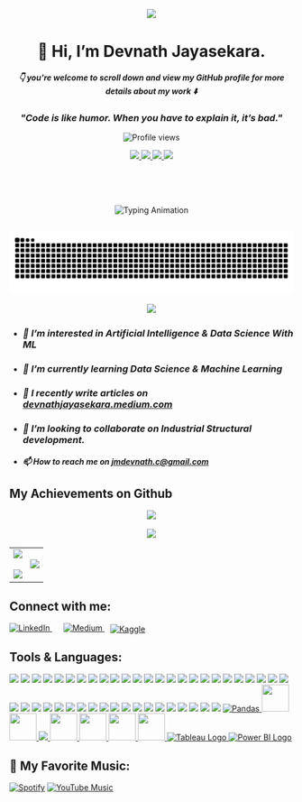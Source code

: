 <p align="center">
  <img src="https://capsule-render.vercel.app/api?type=waving&color=0e75b6&height=150&section=header&text=Welcome%20to%20My%20GitHub!&fontSize=30&fontAlign=center" />
</p>
<p align="center">
<!--   <span style="font-size:80px;">- 👋 Hi, I’m @Devnath Jayasekara</span> -->
  <h1 align="center"><b>👋 Hi, I’m Devnath Jayasekara.</b></h1>
  <h4 align="center"> <i> 👇 you're welcome to scroll down and view my GitHub profile for more details about my work ⬇️</i></h4>
</p>

<!--[![committers.top badge](https://user-badge.committers.top/sri_lanka/Devnath03.svg)](https://user-badge.committers.top/sri_lanka/Devnath03)-->

<h3 align="center"><i>"Code is like humor. When you have to explain it, it’s bad."</i></h3>

<p align="center">
  <img src="https://komarev.com/ghpvc/?username=Devnath03&label=Profile%20views&color=0e75b6&style=flat" alt="Profile views"/>
</p>

<!--<p align="center">
  <img src="https://img.shields.io/badge/Python-3670A0?style=for-the-badge&logo=python&logoColor=ffdd54"/>
  <img src="https://img.shields.io/badge/Machine%20Learning-009688?style=for-the-badge&logo=scikit-learn&logoColor=white"/>
  <img src="https://img.shields.io/badge/Data%20Science-FB8C00?style=for-the-badge&logo=databricks&logoColor=white"/> 
  <img src="https://img.shields.io/badge/Artificial%20Intelligence-6A1B9A?style=for-the-badge&logo=openai&logoColor=white"/>
</p> -->
<p align="center">
  <a href="https://www.python.org/" target="_blank">
    <img src="https://img.shields.io/badge/Python-3670A0?style=for-the-badge&logo=python&logoColor=ffdd54"/>
  </a>
  <a href="https://scikit-learn.org/" target="_blank">
    <img src="https://img.shields.io/badge/Machine%20Learning-009688?style=for-the-badge&logo=scikit-learn&logoColor=white"/>
  </a>
  <a href="https://www.databricks.com/solutions/data-science" target="_blank">
    <img src="https://img.shields.io/badge/Data%20Science-FB8C00?style=for-the-badge&logo=databricks&logoColor=white"/> 
  </a>
  <a href="https://openai.com/research" target="_blank">
    <img src="https://img.shields.io/badge/Artificial%20Intelligence-6A1B9A?style=for-the-badge&logo=openai&logoColor=white"/>
  </a>
</p>


<br><br><br>
<!-- <p align="center">
  <img src="https://readme-typing-svg.demolab.com?font=Times+New+Roman&size=40&pause=1000&random=true&width=600&height=54&lines=Hi%21+I'm+Devnath+Jayasekara;Data+Science + Machine Learning ;Exploring+AI+and+Machine+Learning" alt="Typing Animation" />
</p> -->

<p align="center">
  <img src="https://readme-typing-svg.demolab.com?font=Times+New+Roman&size=30&pause=1000&center=true&width=700&height=70&lines=Hi!+I'm+Devnath+Jayasekara;Exploring+AI+%26+Machine+Learning;Data+Science+Enthusiast;Exploring+AI+%26+Machine+Learning;Thanks+for+the+follow!;Exploring+AI+%26+Machine+Learning" alt="Typing Animation" />
</p>

<br>
<picture>
  <source media="(prefers-color-scheme: dark)" srcset="https://raw.githubusercontent.com/Devnath03/Devnath03/output/github-snake-dark.svg" />
  <source media="(prefers-color-scheme: light)" srcset="https://raw.githubusercontent.com/Devnath03/Devnath03/output/github-snake.svg" />
  <img alt="github-snake" src="https://raw.githubusercontent.com/Devnath03/Devnath03/output/github-snake.svg" />
</picture>

<p align="center">
  <img src="https://github-readme-activity-graph.vercel.app/graph?username=Devnath03&bg_color=121212&color=548151&line=c5fcf6&point=97ff42&area=true&hide_border=true" />
</p>


<!--- <h3><i> 👀  I’m interested in Artificial Intelligence & Data Science With ML </i></h3>
- <h3><i> 🌱 I’m currently learning Data Science & Machine Learning </i></h3>
- <h3><i> 📝 I recently write articles on devnathjayasekara.medium.com </i></h3>
- <h3><i> 💞️ I’m looking to collaborate on Industrial Structural development. </i></h3>
- <h4><i> 📫 How to reach me on jmdevnath.c@gmail.com-->

- <h3><i> 👀 I’m interested in Artificial Intelligence & Data Science With ML </i></h3>
- <h3><i> 🌱 I’m currently learning Data Science & Machine Learning </i></h3>
- <h3><i> 📝 I recently write articles on <a href="https://devnathjayasekara.medium.com" target="_blank">devnathjayasekara.medium.com</a> </i></h3>
- <h3><i> 💞️ I’m looking to collaborate on Industrial Structural development. </i></h3>
- <h4><i> 📫 How to reach me on <a href="mailto:jmdevnath.c@gmail.com">jmdevnath.c@gmail.com</a> </i></h4>


## My Achievements on Github

<p align="center">
  <img src="https://github-profile-trophy.vercel.app/?username=Devnath03&theme=algolia&no-frame=true&no-bg=true&margin-w=4" />
</p>

<p align="center">
  <img src="https://github-profile-summary-cards.vercel.app/api/cards/profile-details?username=Devnath03&theme=github_dark" />
</p>

<p align="center">
  <table align="center">
  <tr border="none">
  <td width="50%" align="center">
  <img src="https://github-readme-stats.vercel.app/api?username=Devnath03&show_icons=true&theme=tokyonight&hide_border=true" />
    <br></br>
  <img src="https://github-readme-streak-stats.herokuapp.com/?user=Devnath03&theme=tokyonight&hide_border=true" />
  </td>
  <td width="50%" align="center">
  <img src="https://github-readme-stats.vercel.app/api/top-langs/?username=Devnath03&theme=tokyonight&hide_border=true&langs_count=20" />
   </td>
</tr>
</table>
</p>
<!--   <img src="https://github-readme-stats.vercel.app/api/top-langs/?username=Devnath03&layout=compact&theme=tokyonight&hide_border=true" /> -->

## Connect with me:
<p align="left">
  <!-- LinkedIn -->
  <a href="https://www.linkedin.com/in/devnath-jayasekara-233996320/" target="_blank" style="margin-right: 20px;">
    <img src="https://cdn.jsdelivr.net/gh/devicons/devicon/icons/linkedin/linkedin-original.svg" alt="LinkedIn" width="40" height="40">
  </a>

  <!-- Medium -->
   <a href="https://medium.com/@devnathjayasekara" target="_blank" style="margin-right: 10px;">
    <img src="https://upload.wikimedia.org/wikipedia/commons/e/ec/Medium_logo_Monogram.svg" alt="Medium" width="40" height="40">
  </a>

  <!-- Kaggle -->
  <a href="https://www.kaggle.com/jmdevnath" target="_blank">
    <img src="https://upload.wikimedia.org/wikipedia/commons/7/7c/Kaggle_logo.png" alt="Kaggle" width="90" height="40" style="vertical-align: middle;">
  </a>
</p>

 ## Tools & Languages:
 
<!--<p align="left">
  <img src="https://skillicons.dev/icons?i=cpp,cs,figma,git,github,gitlab,firebase,flutter,gradle,illustrator,jquery,latex,nextjs,npm,postgres,powershell,regex,stackoverflow,tailwind,dotnet,html,css,js,ts,python,java,php,kotlin,r,bootstrap,mysql,mongodb,nodejs,express,react,postman,vscode,threejs,vite,androidstudio,linux,aws,docker,numpy,pandas,tableau,powerbi" /> -->
<p align="left">
  <a href="https://isocpp.org/" target="_blank"><img src="https://skillicons.dev/icons?i=cpp" /></a>
  <a href="https://learn.microsoft.com/en-us/dotnet/csharp/" target="_blank"><img src="https://skillicons.dev/icons?i=cs" /></a>
  <a href="https://www.figma.com/" target="_blank"><img src="https://skillicons.dev/icons?i=figma" /></a>
  <a href="https://git-scm.com/" target="_blank"><img src="https://skillicons.dev/icons?i=git" /></a>
  <a href="https://github.com/" target="_blank"><img src="https://skillicons.dev/icons?i=github" /></a>
  <a href="https://about.gitlab.com/" target="_blank"><img src="https://skillicons.dev/icons?i=gitlab" /></a>
  <a href="https://firebase.google.com/" target="_blank"><img src="https://skillicons.dev/icons?i=firebase" /></a>
  <a href="https://flutter.dev/" target="_blank"><img src="https://skillicons.dev/icons?i=flutter" /></a>
  <a href="https://www.anaconda.com/" target="_blank"><img src="https://skillicons.dev/icons?i=anaconda" /></a>
  <a href="https://gradle.org/" target="_blank"><img src="https://skillicons.dev/icons?i=gradle" /></a>
  <a href="https://www.adobe.com/products/illustrator.html" target="_blank"><img src="https://skillicons.dev/icons?i=illustrator" /></a>
  <a href="https://jquery.com/" target="_blank"><img src="https://skillicons.dev/icons?i=jquery" /></a>
  <a href="https://www.latex-project.org/" target="_blank"><img src="https://skillicons.dev/icons?i=latex" /></a>
  <a href="https://nextjs.org/" target="_blank"><img src="https://skillicons.dev/icons?i=nextjs" /></a>
  <a href="https://www.npmjs.com/" target="_blank"><img src="https://skillicons.dev/icons?i=npm" /></a>
  <a href="https://www.postgresql.org/" target="_blank"><img src="https://skillicons.dev/icons?i=postgres" /></a>
  <a href="https://learn.microsoft.com/en-us/powershell/" target="_blank"><img src="https://skillicons.dev/icons?i=powershell" /></a>
  <a href="https://regex101.com/" target="_blank"><img src="https://skillicons.dev/icons?i=regex" /></a>
  <a href="https://stackoverflow.com/" target="_blank"><img src="https://skillicons.dev/icons?i=stackoverflow" /></a>
  <a href="https://tailwindcss.com/" target="_blank"><img src="https://skillicons.dev/icons?i=tailwind" /></a>
  <a href="https://dotnet.microsoft.com/" target="_blank"><img src="https://skillicons.dev/icons?i=dotnet" /></a>
  <a href="https://developer.mozilla.org/en-US/docs/Web/HTML" target="_blank"><img src="https://skillicons.dev/icons?i=html" /></a>
  <a href="https://developer.mozilla.org/en-US/docs/Web/CSS" target="_blank"><img src="https://skillicons.dev/icons?i=css" /></a>
  <a href="https://developer.mozilla.org/en-US/docs/Web/JavaScript" target="_blank"><img src="https://skillicons.dev/icons?i=js" /></a>
  <a href="https://www.typescriptlang.org/" target="_blank"><img src="https://skillicons.dev/icons?i=ts" /></a>
  <a href="https://www.python.org/" target="_blank"><img src="https://skillicons.dev/icons?i=python" /></a>
  <a href="https://www.java.com/" target="_blank"><img src="https://skillicons.dev/icons?i=java" /></a>
  <a href="https://www.php.net/" target="_blank"><img src="https://skillicons.dev/icons?i=php" /></a>
  <a href="https://kotlinlang.org/" target="_blank"><img src="https://skillicons.dev/icons?i=kotlin" /></a>
  <a href="https://www.r-project.org/" target="_blank"><img src="https://skillicons.dev/icons?i=r" /></a>
  <a href="https://getbootstrap.com/" target="_blank"><img src="https://skillicons.dev/icons?i=bootstrap" /></a>
  <a href="https://www.mysql.com/" target="_blank"><img src="https://skillicons.dev/icons?i=mysql" /></a>
  <a href="https://www.mongodb.com/" target="_blank"><img src="https://skillicons.dev/icons?i=mongodb" /></a>
  <a href="https://nodejs.org/" target="_blank"><img src="https://skillicons.dev/icons?i=nodejs" /></a>
  <a href="https://expressjs.com/" target="_blank"><img src="https://skillicons.dev/icons?i=express" /></a>
  <a href="https://react.dev/" target="_blank"><img src="https://skillicons.dev/icons?i=react" /></a>
  <a href="https://www.postman.com/" target="_blank"><img src="https://skillicons.dev/icons?i=postman" /></a>
  <a href="https://code.visualstudio.com/" target="_blank"><img src="https://skillicons.dev/icons?i=vscode" /></a>
  <a href="https://threejs.org/" target="_blank"><img src="https://skillicons.dev/icons?i=threejs" /></a>
  <a href="https://vitejs.dev/" target="_blank"><img src="https://skillicons.dev/icons?i=vite" /></a>
  <a href="https://developer.android.com/studio" target="_blank"><img src="https://skillicons.dev/icons?i=androidstudio" /></a>
  <a href="https://www.linux.org/" target="_blank"><img src="https://skillicons.dev/icons?i=linux" /></a>
  <a href="https://aws.amazon.com/" target="_blank"><img src="https://skillicons.dev/icons?i=aws" /></a>
  <a href="https://www.docker.com/" target="_blank"><img src="https://skillicons.dev/icons?i=docker" /></a>
<a href="https://pandas.pydata.org/" target="_blank">
  <img src="https://pandas.pydata.org/static/img/pandas_mark.svg" alt="Pandas" style="height:48px; width:auto;" />
</a>
<a href="https://matplotlib.org/" target="_blank">
  <img src="https://upload.wikimedia.org/wikipedia/commons/8/84/Matplotlib_icon.svg" width="48" height="48" />
</a>
<a href="https://seaborn.pydata.org/" target="_blank">
  <img src="https://seaborn.pydata.org/_images/logo-mark-lightbg.svg" width="48" height="48" />
</a>
<a href="https://scikit-learn.org/" target="_blank">
  <img src="https://skillicons.dev/icons?i=scikitlearn" />
</a>
<a href="https://jupyter.org/" target="_blank">
  <img src="https://jupyter.org/assets/homepage/main-logo.svg" width="48" height="48" />
</a>
<a href="https://docs.python.org/3/library/pickle.html" target="_blank">
  <img src="https://www.python.org/static/community_logos/python-logo.png" width="48" height="48" />
</a>
<a href="https://joblib.readthedocs.io/" target="_blank">
  <img src="https://joblib.readthedocs.io/en/latest/_static/joblib_logo.svg" width="48" height="48" />
</a>
<a href="https://scipy.org/" target="_blank">
  <img src="https://scipy.org/images/logo.svg" width="48" height="48" />
</a>
<a href="https://www.tableau.com/" target="_blank">
  <img src="https://upload.wikimedia.org/wikipedia/commons/4/4b/Tableau_Logo.png" width="48" height="48" alt="Tableau Logo" />
</a>
<a href="https://powerbi.microsoft.com/" target="_blank">
  <img src="https://upload.wikimedia.org/wikipedia/commons/c/cf/New_Power_BI_Logo.svg" width="48" height="48" alt="Power BI Logo" />
</a>
</p>

  
  <!--   <a href="https://www.android.com/" target="_blank" style="margin-right: 10px;">
    <img src="https://raw.githubusercontent.com/devicons/devicon/master/icons/android/android-original-wordmark.svg" alt="Android" width="40" height="40">
  </a>
  
  <a href="https://en.wikipedia.org/wiki/C%2B%2B" target="_blank" style="margin-right: 10px;">
    <img src="https://raw.githubusercontent.com/devicons/devicon/master/icons/cplusplus/cplusplus-original.svg" alt="C++" width="40" height="40">
  </a>

  <a href="https://dotnet.microsoft.com/en-us/download/dotnet" target="_blank" style="margin-right: 10px;">
    <img src="https://raw.githubusercontent.com/devicons/devicon/master/icons/csharp/csharp-original.svg" alt="C#" width="40" height="40">
  </a>

  <a href="https://www.figma.com/" target="_blank" style="margin-right: 10px;">
    <img src="https://raw.githubusercontent.com/devicons/devicon/master/icons/figma/figma-original.svg" alt="Figma" width="40" height="40">
  </a>

  <a href="https://git-scm.com/" target="_blank" style="margin-right: 10px;">
    <img src="https://raw.githubusercontent.com/devicons/devicon/master/icons/git/git-original.svg" alt="Git" width="40" height="40">
  </a>
  
  <a href="https://developer.mozilla.org/en-US/docs/Web/HTML" target="_blank" style="margin-right: 10px;">
    <img src="https://raw.githubusercontent.com/devicons/devicon/master/icons/html5/html5-original-wordmark.svg" alt="HTML" width="40" height="40">
  </a>

  <a href="https://www.java.com/en/" target="_blank" style="margin-right: 10px;">
    <img src="https://raw.githubusercontent.com/devicons/devicon/master/icons/java/java-original-wordmark.svg" alt="Java" width="40" height="40">
  </a>

  <a href="https://developer.mozilla.org/en-US/docs/Web/JavaScript" target="_blank" style="margin-right: 10px;">
    <img src="https://raw.githubusercontent.com/devicons/devicon/master/icons/javascript/javascript-original.svg" alt="JavaScript" width="40" height="40">
  </a>

  <a href="https://www.php.net/" target="_blank" style="margin-right: 10px;">
    <img src="https://raw.githubusercontent.com/devicons/devicon/master/icons/php/php-original.svg" alt="PHP" width="40" height="40">
  </a>

  <a href="https://www.mysql.com/" target="_blank" style="margin-right: 10px;">
    <img src="https://raw.githubusercontent.com/devicons/devicon/master/icons/mysql/mysql-original-wordmark.svg" alt="MySQL" width="40" height="40">
  </a>

  <a href="https://www.mongodb.com/" target="_blank" style="margin-right: 10px;">
    <img src="https://raw.githubusercontent.com/devicons/devicon/master/icons/mongodb/mongodb-original-wordmark.svg" alt="MongoDB" width="40" height="40">
  </a>

  <a href="https://nodejs.org/" target="_blank" style="margin-right: 10px;">
    <img src="https://raw.githubusercontent.com/devicons/devicon/master/icons/nodejs/nodejs-original-wordmark.svg" alt="Node.js" width="40" height="40">
  </a>

  <a href="https://reactjs.org/" target="_blank" style="margin-right: 10px;">
    <img src="https://raw.githubusercontent.com/devicons/devicon/master/icons/react/react-original-wordmark.svg" alt="React" width="40" height="40">
  </a>

  <a href="https://reactnative.dev/" target="_blank" style="margin-right: 10px;">
    <img src="https://raw.githubusercontent.com/devicons/devicon/master/icons/react/react-original.svg" alt="React Native" width="40" height="40">
  </a>

  <a href="https://www.postman.com/" target="_blank" style="margin-right: 10px;">
    <img src="https://raw.githubusercontent.com/devicons/devicon/master/icons/postman/postman-original.svg" alt="Postman" width="40" height="40">
  </a>
  
  <a href="https://developer.mozilla.org/en-US/docs/Web/CSS" target="_blank" style="margin-right: 10px;">
    <img src="https://raw.githubusercontent.com/devicons/devicon/master/icons/css3/css3-original-wordmark.svg" alt="CSS" width="40" height="40">
  </a>

  <a href="https://www.python.org/" target="_blank" style="margin-right: 10px;">
    <img src="https://raw.githubusercontent.com/devicons/devicon/master/icons/python/python-original.svg" alt="Python" width="40" height="40">
  </a>
  
<a href="https://kotlinlang.org/" target="_blank" style="margin-right: 10px;">
  <img src="https://raw.githubusercontent.com/devicons/devicon/master/icons/kotlin/kotlin-original.svg" alt="Kotlin" width="40" height="40">
</a>

<a href="https://numpy.org/" target="_blank" style="margin-right: 10px;">
  <img src="https://raw.githubusercontent.com/devicons/devicon/master/icons/numpy/numpy-original.svg" alt="Numpy" width="40" height="40">
</a>

<a href="https://pandas.pydata.org/" target="_blank" style="margin-right: 10px;">
  <img src="https://raw.githubusercontent.com/devicons/devicon/master/icons/pandas/pandas-original.svg" alt="Pandas" width="40" height="40">
</a>

<a href="https://www.r-project.org/" target="_blank" style="margin-right: 10px;">
  <img src="https://raw.githubusercontent.com/devicons/devicon/master/icons/r/r-original.svg" alt="R" width="40" height="40">
</a>

<a href="https://getbootstrap.com/" target="_blank" style="margin-right: 10px;">
  <img src="https://raw.githubusercontent.com/devicons/devicon/master/icons/bootstrap/bootstrap-original.svg" alt="Bootstrap" width="40" height="40">
</a>

<a href="https://github.com/Devnath03" target="_blank">
  <img src="https://raw.githubusercontent.com/devicons/devicon/master/icons/github/github-original.svg" alt="GitHub" width="40" height="40" />
</a>

<a href="https://gitlab.com/Devnath03" target="_blank">
  <img src="https://raw.githubusercontent.com/devicons/devicon/master/icons/gitlab/gitlab-original.svg" alt="GitLab" width="40" height="40" />
</a> -->
</p>


## 🎵 My Favorite Music:

[![Spotify](https://img.shields.io/badge/Listen%20on-Spotify-1DB954?style=for-the-badge&logo=spotify&logoColor=white)](https://open.spotify.com/playlist/your_playlist_id)
[![YouTube Music](https://img.shields.io/badge/Listen%20on-YouTube%20Music-FF0000?style=for-the-badge&logo=youtube&logoColor=white)](https://music.youtube.com/playlist?list=your_playlist_id)

<!---
Devnath03/Devnath03 is a ✨ special ✨ repository because its `README.md` (this file) appears on your GitHub profile.
You can click the Preview link to take a look at your changes.
--->



